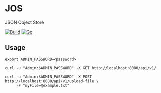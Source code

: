 # JOS
JSON Object Store

[![Build](https://img.shields.io/github/actions/workflow/status/JakeRoggenbuck/JOS/build.yml?branch=main&style=for-the-badge)](https://github.com/JakeRoggenbuck/JOS/actions)
[![Go](https://img.shields.io/badge/Go-00ADD8?style=for-the-badge&logo=go&logoColor=white)](https://github.com/JakeRoggenbuck?tab=repositories&q=&type=&language=go&sort=stargazers)


## Usage
```
export ADMIN_PASSWORD=<password>
```

```
curl -u "Admin:$ADMIN_PASSWORD" -X GET http://localhost:8080/api/v1/
```

```
curl -u "Admin:$ADMIN_PASSWORD" -X POST http://localhost:8080/api/v1/upload-file \
     -F "myFile=@example.txt"
```
